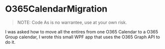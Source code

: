 # O365CalendarMigration

> NOTE: Code As is no warrantee, use at your own risk.

I was asked how to move all the entires from one O365 Calendar to a O365 Group calendar, I wrote this small WPF app that uses the O365 Graph API to do it. 

